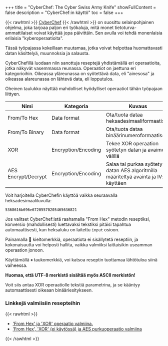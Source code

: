 +++
title = "CyberChef: The Cyber Swiss Army Knife"
showFullContent = false 
description = "CyberChef:in käyttö"
toc = false
+++


{{< rawhtml >}}
<a href="https://gchq.github.io/CyberChef" target="_blank">CyberChef</a>
{{< /rawhtml >}}
on suosittu selainpohjainen ohjelma, joka tarjoaa paljon eri työkaluja, mitä monet tietoturva-ammattilaiset voivat käyttää jopa päivittäin.
Sen avulla voi tehdä monenlaisia erilaisia "kyberoperaatioita".

Tässä työpajassa kokeillaan muutamaa, jotka voivat helpottaa huomattavasti datan käsittelyä, muunnoksia ja salausta.

CyberChefillä luodaan niin sanottuja reseptejä yhdistämällä eri operaatioita, jotka näkyvät vasemmassa reunassa.
Operaatiot on jaettuna eri kategorioihin.
Oikeassa yläreunassa on syötettävä data, eli "ainesosa" ja oikeassa alareunassa on lähtevä data, eli lopputulos.

Oheinen taulukko näyttää mahdolliset hyödylliset operaatiot tähän työpajaan liittyen.

| Nimi                | Kategoria           | Kuvaus                                                           |
|---------------------|---------------------|------------------------------------------------------------------|
| From/To Hex         | Data format         | Ota/tuota dataa heksadesimaaliformaatissa                         |
| From/To Binary      | Data format         | Ota/tuota dataa binäärinumeroformaatissa                          |
| XOR                 | Encryption/Encoding | Tekee XOR operaation syötetyn datan ja avaimen välillä            |
| AES Encrypt/Decrypt | Encryption/Encoding | Salaa tai purkaa syötetyn datan AES algoritmilla määriteltyä avainta ja IV:tä käyttäen |


Voit harjoitella CyberChefin käyttöä vaikka seuraavalla heksadesimaaliluvulla:

`5368616b696e67205570205465636821`

Jos valitset CyberChef:istä raahamalla "From Hex" metodin reseptiksi, konversio (mahdollisesti) luettavaksi tekstiksi pitäisi tapahtua automaattisesti, kun heksaluku on laitettu `input` osioon.

Painamalla 🚫 kieltomerkkiä, operaatiota ei sisällytetä reseptiin, ja kokonaisuutta voi helposti hallita, vaikka valmiiksi laittaisikin useamman operaation jonoon.

Käyttämällä &#9208; taukomerkkiä, voi katsoa reseptin tuottamaa lähtötuloa siinä vaiheessa.

**Huomaa, että UTF-8 merkistö sisältää myös ASCII merkistön!**

Voit siis antaa XOR operaatiolle tekstiä parametrina, ja se kääntyy automaattisesti oikeaan binääriesitykseen.

### Linkkejä valmiisiin resepteihin
{{< rawhtml >}}

 <ul>
  <li><a href="https://gchq.github.io/CyberChef/#recipe=From_Hex('Auto')XOR(%7B'option':'Hex','string':''%7D,'Standard',false)" target="_blank">'From Hex' ja 'XOR' operaatio valmiina.</a></li>
  <li>
<a href="https://gchq.github.io/CyberChef/#recipe=From_Hex('Auto')XOR(%7B'option':'Hex','string':''%7D,'Standard',false/disabled)AES_Decrypt(%7B'option':'Hex','string':''%7D,%7B'option':'Hex','string':''%7D,'CBC','Hex','Raw',%7B'option':'Hex','string':''%7D,%7B'option':'Hex','string':''%7D)" target="_blank">'From Hex', 'XOR' (ei käytössä) ja AES purkuoperaatio valmiina</a>
</ul> 
</li>


{{< /rawhtml >}}

